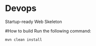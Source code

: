# Devops
Startup-ready Web Skeleton

#How to build
Run the following command:
```
mvn clean install
```